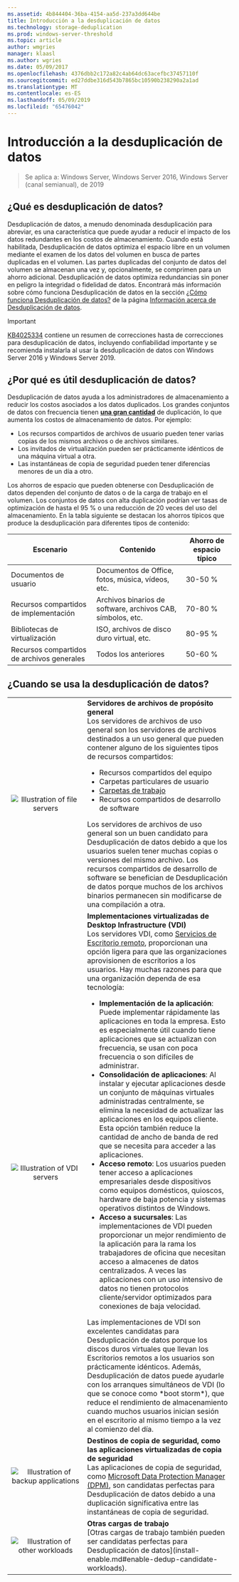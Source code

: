 ```yaml
---
ms.assetid: 4b844404-36ba-4154-aa5d-237a3dd644be
title: Introducción a la desduplicación de datos
ms.technology: storage-deduplication
ms.prod: windows-server-threshold
ms.topic: article
author: wmgries
manager: klaasl
ms.author: wgries
ms.date: 05/09/2017
ms.openlocfilehash: 4376dbb2c172a82c4ab64dc63acefbc37457110f
ms.sourcegitcommit: ed27ddbe316d543b7865bc10590b238290a2a1ad
ms.translationtype: MT
ms.contentlocale: es-ES
ms.lasthandoff: 05/09/2019
ms.locfileid: "65476042"
---
```

# <a name="data-deduplication-overview"></a>Introducción a la desduplicación de datos

> Se aplica a: Windows Server, Windows Server 2016, Windows Server (canal semianual), de 2019 

## <a name="what-is-dedup"></a>¿Qué es desduplicación de datos?

Desduplicación de datos, a menudo denominada desduplicación para abreviar, es una característica que puede ayudar a reducir el impacto de los datos redundantes en los costos de almacenamiento. Cuando está habilitada, Desduplicación de datos optimiza el espacio libre en un volumen mediante el examen de los datos del volumen en busca de partes duplicadas en el volumen. Las partes duplicadas del conjunto de datos del volumen se almacenan una vez y, opcionalmente, se comprimen para un ahorro adicional. Desduplicación de datos optimiza redundancias sin poner en peligro la integridad o fidelidad de datos. Encontrará más información sobre cómo funciona Desduplicación de datos en la sección [¿Cómo funciona Desduplicación de datos?](understand.md#how-does-dedup-work) de la página [Información acerca de Desduplicación de datos](understand.md).

> [!Important]  
> [KB4025334](https://support.microsoft.com/kb/4025334) contiene un resumen de correcciones hasta de correcciones para desduplicación de datos, incluyendo confiabilidad importante y se recomienda instalarla al usar la desduplicación de datos con Windows Server 2016 y Windows Server 2019.

## <a name="why-is-dedup-useful"></a>¿Por qué es útil desduplicación de datos?

Desduplicación de datos ayuda a los administradores de almacenamiento a reducir los costos asociados a los datos duplicados. Los grandes conjuntos de datos con frecuencia tienen **<u>una gran cantidad</u>** de duplicación, lo que aumenta los costos de almacenamiento de datos. Por ejemplo:

- Los recursos compartidos de archivos de usuario pueden tener varias copias de los mismos archivos o de archivos similares.
- Los invitados de virtualización pueden ser prácticamente idénticos de una máquina virtual a otra.
- Las instantáneas de copia de seguridad pueden tener diferencias menores de un día a otro.

Los ahorros de espacio que pueden obtenerse con Desduplicación de datos dependen del conjunto de datos o de la carga de trabajo en el volumen. Los conjuntos de datos con alta duplicación podrían ver tasas de optimización de hasta el 95 % o una reducción de 20 veces del uso del almacenamiento. En la tabla siguiente se destacan los ahorros típicos que produce la desduplicación para diferentes tipos de contenido:

| Escenario       | Contenido                                        | Ahorro de espacio típico |
|----------------|------------------------------------------------|-----------------------|
| Documentos de usuario | Documentos de Office, fotos, música, vídeos, etc.  | 30-50 %                |
| Recursos compartidos de implementación | Archivos binarios de software, archivos CAB, símbolos, etc. | 70-80 %                |
| Bibliotecas de virtualización | ISO, archivos de disco duro virtual, etc.  | 80-95 %                |
| Recursos compartidos de archivos generales | Todos los anteriores                           | 50-60 %                |

## <a id="when-can-dedup-be-used"></a>¿Cuando se usa la desduplicación de datos?  
<table>
    <tbody>
        <tr>
            <td style="text-align:center;min-width:150px;vertical-align:center;"><img src="media/overview-clustered-gpfs.png" alt="Illustration of file servers" /></td>
            <td style="vertical-align:top">
                <b>Servidores de archivos de propósito general</b><br />
Los servidores de archivos de uso general son los servidores de archivos destinados a un uso general que pueden contener alguno de los siguientes tipos de recursos compartidos: <ul>
                    <li>Recursos compartidos del equipo</li>
                    <li>Carpetas particulares de usuario</li>
                    <li><a href="https://technet.microsoft.com/library/dn265974.aspx">Carpetas de trabajo</a></li>
                    <li>Recursos compartidos de desarrollo de software</li>
                </ul>
Los servidores de archivos de uso general son un buen candidato para Desduplicación de datos debido a que los usuarios suelen tener muchas copias o versiones del mismo archivo. Los recursos compartidos de desarrollo de software se benefician de Desduplicación de datos porque muchos de los archivos binarios permanecen sin modificarse de una compilación a otra. 
            </td>
        </tr>
        <tr>
            <td style="text-align:center;min-width:150px;vertical-align:center;"><img src="media/overview-vdi.png" alt="Illustration of VDI servers" /></td>
            <td style="vertical-align:top">
                <b>Implementaciones virtualizadas de Desktop Infrastructure (VDI)</b><br />
Los servidores VDI, como <a href="https://technet.microsoft.com/library/cc725560.aspx">Servicios de Escritorio remoto</a>, proporcionan una opción ligera para que las organizaciones aprovisionen de escritorios a los usuarios. Hay muchas razones para que una organización dependa de esa tecnología: <ul>
                    <li><b>Implementación de la aplicación</b>: Puede implementar rápidamente las aplicaciones en toda la empresa. Esto es especialmente útil cuando tiene aplicaciones que se actualizan con frecuencia, se usan con poca frecuencia o son difíciles de administrar.</li>
                    <li><b>Consolidación de aplicaciones</b>: Al instalar y ejecutar aplicaciones desde un conjunto de máquinas virtuales administradas centralmente, se elimina la necesidad de actualizar las aplicaciones en los equipos cliente. Esta opción también reduce la cantidad de ancho de banda de red que se necesita para acceder a las aplicaciones.</li>
                    <li><b>Acceso remoto</b>: Los usuarios pueden tener acceso a aplicaciones empresariales desde dispositivos como equipos domésticos, quioscos, hardware de baja potencia y sistemas operativos distintos de Windows.</li>
                    <li><b>Acceso a sucursales</b>: Las implementaciones de VDI pueden proporcionar un mejor rendimiento de la aplicación para la rama los trabajadores de oficina que necesitan acceso a almacenes de datos centralizados. A veces las aplicaciones con un uso intensivo de datos no tienen protocolos cliente/servidor optimizados para conexiones de baja velocidad.</li>
                </ul>
Las implementaciones de VDI son excelentes candidatas para Desduplicación de datos porque los discos duros virtuales que llevan los Escritorios remotos a los usuarios son prácticamente idénticos. Además, Desduplicación de datos puede ayudarle con los arranques simultáneos de VDI (lo que se conoce como *boot storm*), que reduce el rendimiento de almacenamiento cuando muchos usuarios inician sesión en el escritorio al mismo tiempo a la vez al comienzo del día.
            </td>
        </tr>
        <tr>
            <td style="text-align:center;min-width:150px;vertical-align:center;"><img src="media/overview-backup.png" alt="Illustration of backup applications" /></td>
            <td style="vertical-align:top">
                <b>Destinos de copia de seguridad, como las aplicaciones virtualizadas de copia de seguridad</b><br />
Las aplicaciones de copia de seguridad, como <a href="https://technet.microsoft.com/library/hh758173.aspx">Microsoft Data Protection Manager (DPM)</a>, son candidatas perfectas para Desduplicación de datos debido a una duplicación significativa entre las instantáneas de copia de seguridad.
            </td>
        </tr>
        <tr>
            <td style="text-align:center;min-width:150px;vertical-align:center;"><img src="media/overview-other.png" alt="Illustration of other workloads" /></td>
            <td style="vertical-align:top">
                <b>Otras cargas de trabajo</b><br />
                [Otras cargas de trabajo también pueden ser candidatas perfectas para Desduplicación de datos](install-enable.md#enable-dedup-candidate-workloads).
            </td>
        </tr>
    </tbody>
</table>
